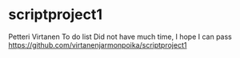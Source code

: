 # scriptproject1
Petteri Virtanen
To do list
Did not have much time, I hope I can pass
https://github.com/virtanenjarmonpoika/scriptproject1